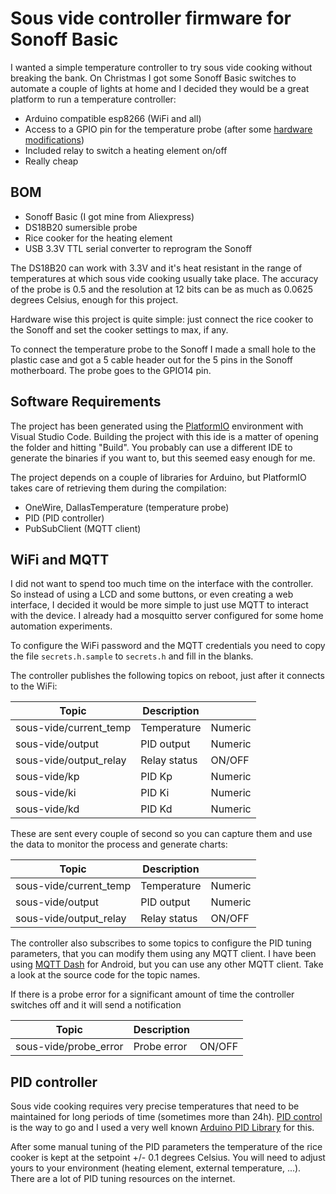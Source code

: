 # Sous vide controller firmware for Sonoff Basic

I wanted a simple temperature controller to try sous vide cooking without breaking the bank. On Christmas I got some Sonoff Basic switches to automate a couple of lights at home and I decided they would be a great platform to run a temperature controller:

* Arduino compatible esp8266 (WiFi and all)
* Access to a GPIO pin for the temperature probe (after some [hardware modifications](https://github.com/arendst/Sonoff-Tasmota/wiki/Sonoff-Basic))
* Included relay to switch a heating element on/off
* Really cheap

## BOM

* Sonoff Basic (I got mine from Aliexpress)
* DS18B20 sumersible probe
* Rice cooker for the heating element
* USB 3.3V TTL serial converter to reprogram the Sonoff

The DS18B20 can work with 3.3V and it's heat resistant in the range of temperatures at which sous vide cooking usually take place. The accuracy of the probe is 0.5 and the resolution at 12 bits can be as much as 0.0625 degrees Celsius, enough for this project.

Hardware wise this project is quite simple: just connect the rice cooker to the Sonoff and set the cooker settings to max, if any.

To connect the temperature probe to the Sonoff I made a small hole to the plastic case and got a 5 cable header out for the 5 pins in the Sonoff motherboard. The probe goes to the GPIO14 pin.

## Software Requirements

The project has been generated using the [PlatformIO](https://platformio.org/) environment with Visual Studio Code. Building the project with this ide is a matter of opening the folder and hitting "Build". You probably can use a different IDE to generate the binaries if you want to, but this seemed easy enough for me.

The project depends on a couple of libraries for Arduino, but PlatformIO takes care of retrieving them during the compilation:

* OneWire, DallasTemperature (temperature probe)
* PID (PID controller)
* PubSubClient (MQTT client)

## WiFi and MQTT

I did not want to spend too much time on the interface with the controller. So instead of using a LCD and some buttons, or even creating a web interface, I decided it would be more simple to just use MQTT to interact with the device. I already had a mosquitto server configured for some home automation experiments.

To configure the WiFi password and the MQTT credentials you need to copy the file `secrets.h.sample` to `secrets.h` and fill in the blanks.

The controller publishes the following topics on reboot, just after it connects to the WiFi:

| Topic  | Description ||
|-------|--------------|-----|
|sous-vide/current_temp| Temperature | Numeric |
|sous-vide/output| PID output |Numeric |
|sous-vide/output_relay| Relay status | ON/OFF|
|sous-vide/kp| PID Kp |Numeric|
|sous-vide/ki| PID Ki |Numeric|
|sous-vide/kd| PID Kd |Numeric|

These are sent every couple of second so you can capture them and use the data to monitor the process and generate charts:

| Topic  | Description ||
|-------|--------------|--|
|sous-vide/current_temp| Temperature |Numeric|
|sous-vide/output| PID output |Numeric|
|sous-vide/output_relay| Relay status | ON/OFF|

The controller also subscribes to some topics to configure the PID tuning parameters, that you can modify them using any MQTT client. I have been using [MQTT Dash](https://play.google.com/store/apps/details?id=net.routix.mqttdash) for Android, but you can use any other MQTT client. Take a look at the source code for the topic names.

If there is a probe error for a significant amount of time the controller switches off and it will send a notification

| Topic  | Description ||
|-------|--------------|--|
|sous-vide/probe_error| Probe error |ON/OFF|


## PID controller

Sous vide cooking requires very precise temperatures that need to be maintained for long periods of time (sometimes more than 24h). [PID control](https://en.wikipedia.org/wiki/PID_controller) is the way to go and I used a very well known [Arduino PID Library](https://github.com/br3ttb/Arduino-PID-Library) for this.

After some manual tuning of the PID parameters the temperature of the rice cooker is kept at the setpoint +/- 0.1 degrees Celsius. You will need to adjust yours to your environment (heating element, external temperature, ...). There are a lot of PID tuning resources on the internet. 
